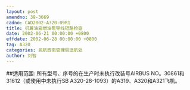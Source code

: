 ```yaml
---
layout: post
amendno: 39-3669
cadno: CAD2002-A320-09R1
title: 机翼油箱燃油泵导线短路检查
date: 2002-06-21 00:00:00 +0800
effdate: 2002-06-28 00:00:00 +0800
tag: A320
categories: 民航西南管理局适航处
author: 刘智
---
```


##适用范围:
所有型号、序号的在生产时未执行改装号AIRBUS NO。30861和31612（或使用中未执行SB A320-28-1093）的A319、A320和A321飞机。

